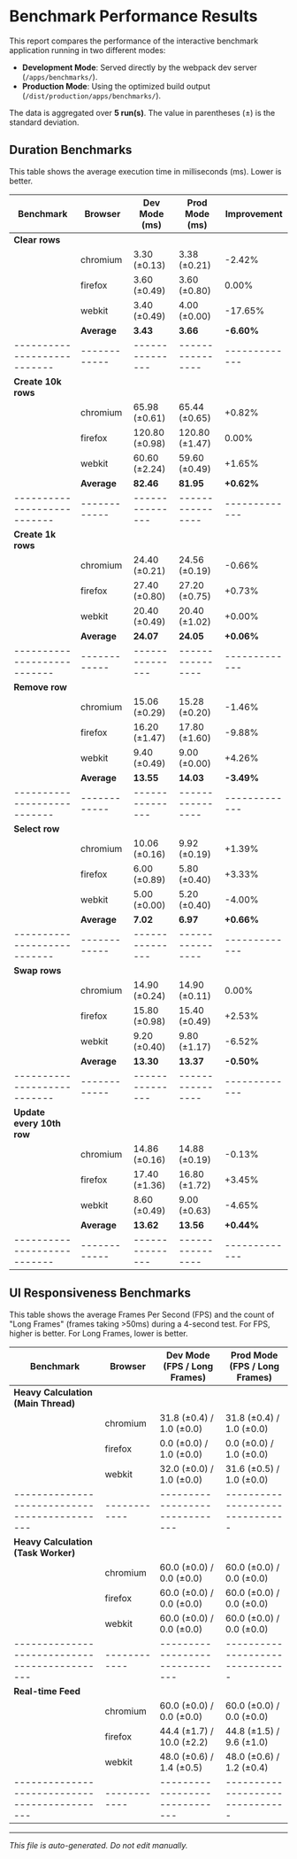 # Benchmark Performance Results

This report compares the performance of the interactive benchmark application running in two different modes:
- **Development Mode**: Served directly by the webpack dev server (`/apps/benchmarks/`).
- **Production Mode**: Using the optimized build output (`/dist/production/apps/benchmarks/`).

The data is aggregated over **5 run(s)**. The value in parentheses (±) is the standard deviation.

## Duration Benchmarks

This table shows the average execution time in milliseconds (ms). Lower is better.

| Benchmark                 | Browser    | Dev Mode (ms) | Prod Mode (ms) | Improvement |
|---------------------------|------------|---------------|----------------|-------------|
| **Clear rows**               |            |               |                |             |
|                           | chromium   | 3.30 (±0.13)  | 3.38 (±0.21)   | -2.42%      |
|                           | firefox    | 3.60 (±0.49)  | 3.60 (±0.80)   | 0.00%       |
|                           | webkit     | 3.40 (±0.49)  | 4.00 (±0.00)   | -17.65%     |
|                           | **Average**| **3.43**        | **3.66**         | **-6.60%**    |
|---------------------------|------------|---------------|----------------|-------------|
| **Create 10k rows**               |            |               |                |             |
|                           | chromium   | 65.98 (±0.61) | 65.44 (±0.65)  | +0.82%      |
|                           | firefox    | 120.80 (±0.98) | 120.80 (±1.47) | 0.00%       |
|                           | webkit     | 60.60 (±2.24) | 59.60 (±0.49)  | +1.65%      |
|                           | **Average**| **82.46**        | **81.95**         | **+0.62%**    |
|---------------------------|------------|---------------|----------------|-------------|
| **Create 1k rows**               |            |               |                |             |
|                           | chromium   | 24.40 (±0.21) | 24.56 (±0.19)  | -0.66%      |
|                           | firefox    | 27.40 (±0.80) | 27.20 (±0.75)  | +0.73%      |
|                           | webkit     | 20.40 (±0.49) | 20.40 (±1.02)  | +0.00%      |
|                           | **Average**| **24.07**        | **24.05**         | **+0.06%**    |
|---------------------------|------------|---------------|----------------|-------------|
| **Remove row**               |            |               |                |             |
|                           | chromium   | 15.06 (±0.29) | 15.28 (±0.20)  | -1.46%      |
|                           | firefox    | 16.20 (±1.47) | 17.80 (±1.60)  | -9.88%      |
|                           | webkit     | 9.40 (±0.49)  | 9.00 (±0.00)   | +4.26%      |
|                           | **Average**| **13.55**        | **14.03**         | **-3.49%**    |
|---------------------------|------------|---------------|----------------|-------------|
| **Select row**               |            |               |                |             |
|                           | chromium   | 10.06 (±0.16) | 9.92 (±0.19)   | +1.39%      |
|                           | firefox    | 6.00 (±0.89)  | 5.80 (±0.40)   | +3.33%      |
|                           | webkit     | 5.00 (±0.00)  | 5.20 (±0.40)   | -4.00%      |
|                           | **Average**| **7.02**        | **6.97**         | **+0.66%**    |
|---------------------------|------------|---------------|----------------|-------------|
| **Swap rows**               |            |               |                |             |
|                           | chromium   | 14.90 (±0.24) | 14.90 (±0.11)  | 0.00%       |
|                           | firefox    | 15.80 (±0.98) | 15.40 (±0.49)  | +2.53%      |
|                           | webkit     | 9.20 (±0.40)  | 9.80 (±1.17)   | -6.52%      |
|                           | **Average**| **13.30**        | **13.37**         | **-0.50%**    |
|---------------------------|------------|---------------|----------------|-------------|
| **Update every 10th row**               |            |               |                |             |
|                           | chromium   | 14.86 (±0.16) | 14.88 (±0.19)  | -0.13%      |
|                           | firefox    | 17.40 (±1.36) | 16.80 (±1.72)  | +3.45%      |
|                           | webkit     | 8.60 (±0.49)  | 9.00 (±0.63)   | -4.65%      |
|                           | **Average**| **13.62**        | **13.56**         | **+0.44%**    |
|---------------------------|------------|---------------|----------------|-------------|


## UI Responsiveness Benchmarks

This table shows the average Frames Per Second (FPS) and the count of "Long Frames" (frames taking >50ms) during a 4-second test. For FPS, higher is better. For Long Frames, lower is better.

| Benchmark                                   | Browser    | Dev Mode (FPS / Long Frames) | Prod Mode (FPS / Long Frames) |
|---------------------------------------------|------------|------------------------------|-------------------------------|
| **Heavy Calculation (Main Thread)**                            |            |                              |                               |
|                                             | chromium   | 31.8 (±0.4) / 1.0 (±0.0)     | 31.8 (±0.4) / 1.0 (±0.0)      |
|                                             | firefox    | 0.0 (±0.0) / 1.0 (±0.0)      | 0.0 (±0.0) / 1.0 (±0.0)       |
|                                             | webkit     | 32.0 (±0.0) / 1.0 (±0.0)     | 31.6 (±0.5) / 1.0 (±0.0)      |
|---------------------------------------------|------------|------------------------------|-------------------------------|
| **Heavy Calculation (Task Worker)**                            |            |                              |                               |
|                                             | chromium   | 60.0 (±0.0) / 0.0 (±0.0)     | 60.0 (±0.0) / 0.0 (±0.0)      |
|                                             | firefox    | 60.0 (±0.0) / 0.0 (±0.0)     | 60.0 (±0.0) / 0.0 (±0.0)      |
|                                             | webkit     | 60.0 (±0.0) / 0.0 (±0.0)     | 60.0 (±0.0) / 0.0 (±0.0)      |
|---------------------------------------------|------------|------------------------------|-------------------------------|
| **Real-time Feed**                            |            |                              |                               |
|                                             | chromium   | 60.0 (±0.0) / 0.0 (±0.0)     | 60.0 (±0.0) / 0.0 (±0.0)      |
|                                             | firefox    | 44.4 (±1.7) / 10.0 (±2.2)    | 44.8 (±1.5) / 9.6 (±1.0)      |
|                                             | webkit     | 48.0 (±0.6) / 1.4 (±0.5)     | 48.0 (±0.6) / 1.2 (±0.4)      |
|---------------------------------------------|------------|------------------------------|-------------------------------|

---

*This file is auto-generated. Do not edit manually.*
